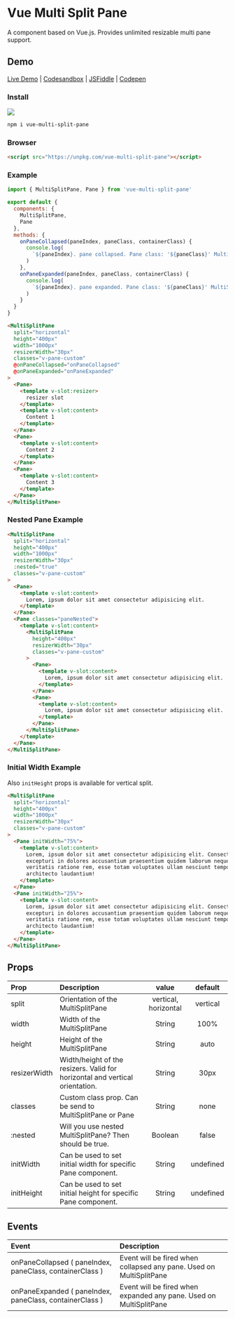# Vue Multi Split Pane

A component based on Vue.js. Provides unlimited resizable multi pane support.

## Demo

[Live Demo](https://vue-multi-split-pane.vercel.app/) | [Codesandbox](https://codesandbox.io/s/vue-multi-split-pane-7noiu?file=/src/App.vue) | [JSFiddle](https://jsfiddle.net/t6fr8s0m/) | [Codepen](https://codepen.io/dgknca/pen/wvzvbGY)

### Install

<a href="https://nodei.co/npm/vue-multi-split-pane/"><img src="https://nodei.co/npm/vue-multi-split-pane.png"></a>

```bash
npm i vue-multi-split-pane
```

### Browser

```html
<script src="https://unpkg.com/vue-multi-split-pane"></script>
```

### Example

```js
import { MultiSplitPane, Pane } from 'vue-multi-split-pane'

export default {
  components: {
    MultiSplitPane,
    Pane
  },
  methods: {
    onPaneCollapsed(paneIndex, paneClass, containerClass) {
      console.log(
        `${paneIndex}. pane collapsed. Pane class: '${paneClass}' MultiSplitPane class: '${containerClass}'`
      )
    },
    onPaneExpanded(paneIndex, paneClass, containerClass) {
      console.log(
        `${paneIndex}. pane expanded. Pane class: '${paneClass}' MultiSplitPane class: '${containerClass}'`
      )
    }
  }
}
```

```html
<MultiSplitPane
  split="horizontal"
  height="400px"
  width="1000px"
  resizerWidth="30px"
  classes="v-pane-custom"
  @onPaneCollapsed="onPaneCollapsed"
  @onPaneExpanded="onPaneExpanded"
>
  <Pane>
    <template v-slot:resizer>
      resizer slot
    </template>
    <template v-slot:content>
      Content 1
    </template>
  </Pane>
  <Pane>
    <template v-slot:content>
      Content 2
    </template>
  </Pane>
  <Pane>
    <template v-slot:content>
      Content 3
    </template>
  </Pane>
</MultiSplitPane>
```

### Nested Pane Example

```html
<MultiSplitPane
  split="horizontal"
  height="400px"
  width="1000px"
  resizerWidth="30px"
  :nested="true"
  classes="v-pane-custom"
>
  <Pane>
    <template v-slot:content>
      Lorem, ipsum dolor sit amet consectetur adipisicing elit.
    </template>
  </Pane>
  <Pane classes="paneNested">
    <template v-slot:content>
      <MultiSplitPane
        height="400px"
        resizerWidth="30px"
        classes="v-pane-custom"
      >
        <Pane>
          <template v-slot:content>
            Lorem, ipsum dolor sit amet consectetur adipisicing elit.
          </template>
        </Pane>
        <Pane>
          <template v-slot:content>
            Lorem, ipsum dolor sit amet consectetur adipisicing elit.
          </template>
        </Pane>
      </MultiSplitPane>
    </template>
  </Pane>
</MultiSplitPane>
```

### Initial Width Example

Also `initHeight` props is available for vertical split.

```html
<MultiSplitPane
  split="horizontal"
  height="400px"
  width="1000px"
  resizerWidth="30px"
  classes="v-pane-custom"
>
  <Pane initWidth="75%">
    <template v-slot:content>
      Lorem, ipsum dolor sit amet consectetur adipisicing elit. Consectetur,
      excepturi in dolores accusantium praesentium quidem laborum neque ut ipsum
      veritatis ratione rem, esse totam voluptates ullam nesciunt tempora
      architecto laudantium!
    </template>
  </Pane>
  <Pane initWidth="25%">
    <template v-slot:content>
      Lorem, ipsum dolor sit amet consectetur adipisicing elit. Consectetur,
      excepturi in dolores accusantium praesentium quidem laborum neque ut ipsum
      veritatis ratione rem, esse totam voluptates ullam nesciunt tempora
      architecto laudantium!
    </template>
  </Pane>
</MultiSplitPane>
```

## Props

| Prop         | Description                                                                  |        value         |  default  |
| :----------- | :--------------------------------------------------------------------------- | :------------------: | :-------: |
| split        | Orientation of the MultiSplitPane                                            | vertical, horizontal | vertical  |
| width        | Width of the MultiSplitPane                                                  |        String        |   100%    |
| height       | Height of the MultiSplitPane                                                 |        String        |   auto    |
| resizerWidth | Width/height of the resizers. Valid for horizontal and vertical orientation. |        String        |   30px    |
| classes      | Custom class prop. Can be send to MultiSplitPane or Pane                     |        String        |   none    |
| :nested      | Will you use nested MultiSplitPane? Then should be true.                     |       Boolean        |   false   |
| initWidth    | Can be used to set initial width for specific Pane component.                |        String        | undefined |
| initHeight   | Can be used to set initial height for specific Pane component.               |        String        | undefined |

## Events

| Event                                                    | Description                                                         |
| :------------------------------------------------------- | :------------------------------------------------------------------ |
| onPaneCollapsed ( paneIndex, paneClass, containerClass ) | Event will be fired when collapsed any pane. Used on MultiSplitPane |
| onPaneExpanded ( paneIndex, paneClass, containerClass )  | Event will be fired when expanded any pane. Used on MultiSplitPane  |

